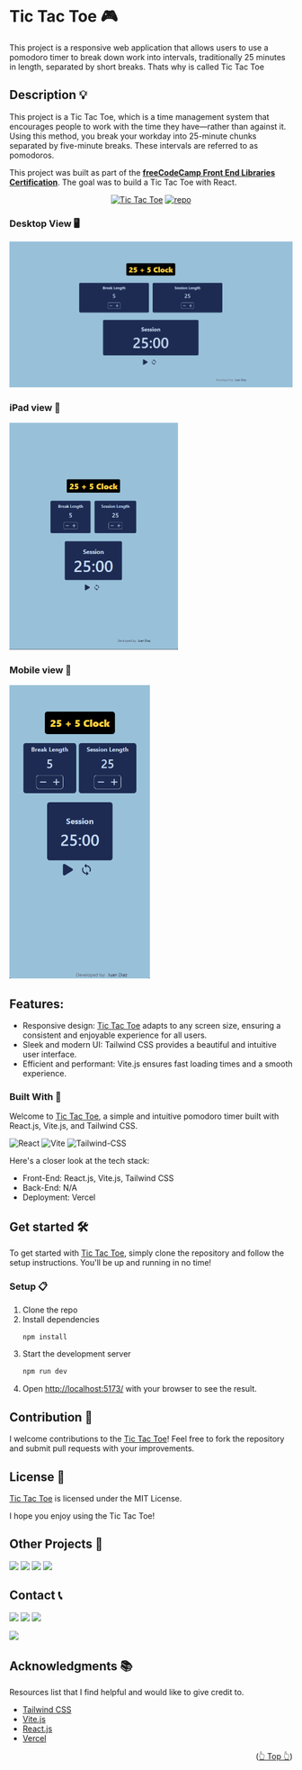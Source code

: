 <div id="top"></div>

# Tic Tac Toe 🎮

This project is a responsive web application that allows users to use a pomodoro timer to break down work into intervals, traditionally 25 minutes in length, separated by short breaks. Thats why is called Tic Tac Toe

## Description 💡

This project is a Tic Tac Toe, which is a time management system that encourages people to work with the time they have—rather than against it. Using this method, you break your workday into 25-minute chunks separated by five-minute breaks. These intervals are referred to as pomodoros.

This project was built as part of the **[freeCodeCamp Front End Libraries Certification](https://www.freecodecamp.org/certification/1diazdev/front-end-development-libraries)**. The goal was to build a Tic Tac Toe with React.

<div align="center">

[![Tic Tac Toe](https://img.shields.io/badge/View%20Demo-000?style=for-the-badge&logo=Google-Chrome&logoColor=white)](https://tictactoe.jpdiaz.dev/)
[![repo](https://img.shields.io/badge/View%20Code-000?style=for-the-badge&logo=GitHub&logoColor=white)](https://pr.new/github.com/JuanPabloDiaz/ticTacToe)

</div>

### Desktop View 🖥️

<img src="./src/assets/images/desktop.png" width="" />

### iPad view 📱

<img src="./src/assets/images/ipad.png" width="300" />

### Mobile view 📱

<img src="./src/assets/images/phone.png" width="250" />

## Features:

- Responsive design: [Tic Tac Toe](https://tictactoe.jpdiaz.dev) adapts to any screen size, ensuring a consistent and enjoyable experience for all users.
- Sleek and modern UI: Tailwind CSS provides a beautiful and intuitive user interface.
- Efficient and performant: Vite.js ensures fast loading times and a smooth experience.

### Built With 🔑

Welcome to [Tic Tac Toe](https://tictactoe.jpdiaz.dev), a simple and intuitive pomodoro timer built with React.js, Vite.js, and Tailwind CSS.

![React](https://img.shields.io/badge/React-61DAFB.svg?style=for-the-badge&logo=React&logoColor=black)
![Vite](https://img.shields.io/badge/Vite-646CFF.svg?style=for-the-badge&logo=Vite&logoColor=white)
![Tailwind-CSS](https://img.shields.io/badge/Tailwind%20CSS-06B6D4.svg?style=for-the-badge&logo=Tailwind-CSS&logoColor=white)

Here's a closer look at the tech stack:

- Front-End: React.js, Vite.js, Tailwind CSS
- Back-End: N/A
- Deployment: Vercel

## Get started 🛠️

To get started with [Tic Tac Toe](https://tictactoe.jpdiaz.dev), simply clone the repository and follow the setup instructions. You'll be up and running in no time!

### Setup 📋

1. Clone the repo
2. Install dependencies
   ```sh
   npm install
   ```
3. Start the development server
   ```sh
   npm run dev
   ```
4. Open [http://localhost:5173/](http://localhost:5173/) with your browser to see the result.

## Contribution 🤝

I welcome contributions to the [Tic Tac Toe](https://tictactoe.jpdiaz.dev)! Feel free to fork the repository and submit pull requests with your improvements.

## License 📜

[Tic Tac Toe](https://25.jpdiaz.dev) is licensed under the MIT License.

I hope you enjoy using the Tic Tac Toe!

<!-- OTHER PROJECTS -->

## Other Projects 🚀

![](https://img.shields.io/badge/Platzi_Repos-121f3d?style=for-the-badge&logo=Platzi&logoColor=98CA3F)
[![](https://img.shields.io/badge/2021-222?style=for-the-badge)](https://github.com/JuanPabloDiaz/platzi/tree/main/2021)
[![](https://img.shields.io/badge/2022-222?style=for-the-badge)](https://github.com/JuanPabloDiaz/platzi/tree/main/2022)
[![](https://img.shields.io/badge/2023-222?style=for-the-badge)](https://github.com/JuanPabloDiaz/platzi/tree/main/2023)

<!-- CONTACT -->

## Contact 📞

[![](https://img.shields.io/badge/@1diazdev-fff?style=for-the-badge&logo=linkedin&logoColor=0A66C2)](https://www.linkedin.com/in/1diazdev/)
[![](https://img.shields.io/badge/@1diazdev-fff?style=for-the-badge&logo=Twitter&logoColor=1DA1F2)](https://www.twitter.com/1diazdev)
[![](https://img.shields.io/badge/Gmail-fff?style=for-the-badge&logo=gmail&logoColor=EA4335)](mailto:juan.diaz93@hotmail.com)

[![](https://img.shields.io/badge/Platzi_Profile-121f3d?style=for-the-badge&logo=Platzi&logoColor=98CA3F)](https://platzi.com/p/DiazJuan/)

<!-- ACKNOWLEDGMENTS -->

## Acknowledgments 📚

Resources list that I find helpful and would like to give credit to.

- [Tailwind CSS](https://tailwindcss.com/)
- [Vite.js](https://vitejs.dev/)
- [React.js](https://reactjs.org/)
- [Vercel](https://vercel.com/)

<p align="right">(<a href="#top">👆 Top 👆</a>)</p>